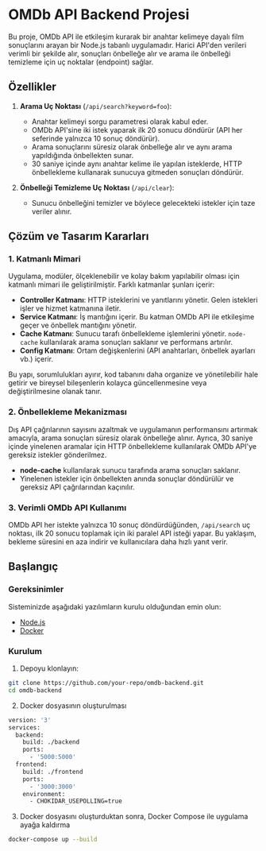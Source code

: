 # OMDb API Backend Projesi

Bu proje, OMDb API ile etkileşim kurarak bir anahtar kelimeye dayalı film sonuçlarını arayan bir Node.js tabanlı uygulamadır. Harici API'den verileri verimli bir şekilde alır, sonuçları önbelleğe alır ve arama ile önbelleği temizleme için uç noktalar (endpoint) sağlar.

## Özellikler

1. **Arama Uç Noktası** (`/api/search?keyword=foo`):
   - Anahtar kelimeyi sorgu parametresi olarak kabul eder.
   - OMDb API'sine iki istek yaparak ilk 20 sonucu döndürür (API her seferinde yalnızca 10 sonuç döndürür).
   - Arama sonuçlarını süresiz olarak önbelleğe alır ve aynı arama yapıldığında önbellekten sunar.
   - 30 saniye içinde aynı anahtar kelime ile yapılan isteklerde, HTTP önbellekleme kullanarak sunucuya gitmeden sonuçları döndürür.

2. **Önbelleği Temizleme Uç Noktası** (`/api/clear`):
   - Sunucu önbelleğini temizler ve böylece gelecekteki istekler için taze veriler alınır.

## Çözüm ve Tasarım Kararları

### 1. **Katmanlı Mimari**
Uygulama, modüler, ölçeklenebilir ve kolay bakım yapılabilir olması için katmanlı mimari ile geliştirilmiştir. Farklı katmanlar şunları içerir:

- **Controller Katmanı**: HTTP isteklerini ve yanıtlarını yönetir. Gelen istekleri işler ve hizmet katmanına iletir.
- **Service Katmanı**: İş mantığını içerir. Bu katman OMDb API ile etkileşime geçer ve önbellek mantığını yönetir.
- **Cache Katmanı**: Sunucu tarafı önbellekleme işlemlerini yönetir. `node-cache` kullanılarak arama sonuçları saklanır ve performans artırılır.
- **Config Katmanı**: Ortam değişkenlerini (API anahtarları, önbellek ayarları vb.) içerir.

Bu yapı, sorumlulukları ayırır, kod tabanını daha organize ve yönetilebilir hale getirir ve bireysel bileşenlerin kolayca güncellenmesine veya değiştirilmesine olanak tanır.

### 2. **Önbellekleme Mekanizması**
Dış API çağrılarının sayısını azaltmak ve uygulamanın performansını artırmak amacıyla, arama sonuçları süresiz olarak önbelleğe alınır. Ayrıca, 30 saniye içinde yinelenen aramalar için HTTP önbellekleme kullanılarak OMDb API'ye gereksiz istekler gönderilmez.

- **node-cache** kullanılarak sunucu tarafında arama sonuçları saklanır.
- Yinelenen istekler için önbellekten anında sonuçlar döndürülür ve gereksiz API çağrılarından kaçınılır.

### 3. **Verimli OMDb API Kullanımı**
OMDb API her istekte yalnızca 10 sonuç döndürdüğünden, `/api/search` uç noktası, ilk 20 sonucu toplamak için iki paralel API isteği yapar. Bu yaklaşım, bekleme süresini en aza indirir ve kullanıcılara daha hızlı yanıt verir.

## Başlangıç

### Gereksinimler

Sisteminizde aşağıdaki yazılımların kurulu olduğundan emin olun:

- [Node.js](https://nodejs.org/)
- [Docker](https://www.docker.com/)

### Kurulum

1. Depoyu klonlayın:

```bash
git clone https://github.com/your-repo/omdb-backend.git
cd omdb-backend
```
2. Docker dosyasının oluşturulması


```bash
version: '3'
services:
  backend:
    build: ./backend
    ports:
      - '5000:5000'
  frontend:
    build: ./frontend
    ports:
      - '3000:3000'
    environment:
      - CHOKIDAR_USEPOLLING=true

```

3. Docker dosyasını oluşturduktan sonra, Docker Compose ile uygulama ayağa kaldırma
```bash
docker-compose up --build
```
